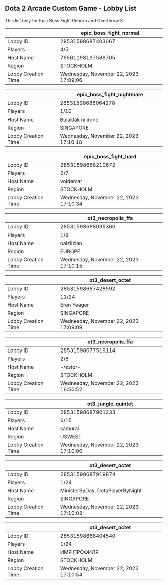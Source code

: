 ## Dota 2 Arcade Custom Game - Lobby List

This list only for Epic Boss Fight Reborn and Overthrow 3

|  | epic_boss_fight_normal |
| ------ | ------ |
| Lobby ID | 28531598687403067 |
| Players | 4/5 |
| Host Name | 76561198197588705 |
| Region | STOCKHOLM |
| Lobby Creation Time | Wednesday, November 22, 2023 17:09:06 |


|  | epic_boss_fight_nightmare |
| ------ | ------ |
| Lobby ID | 28531598688064278 |
| Players | 1/10 |
| Host Name | Bulaklak ni irene |
| Region | SINGAPORE |
| Lobby Creation Time | Wednesday, November 22, 2023 17:10:18 |


|  | epic_boss_fight_hard |
| ------ | ------ |
| Lobby ID | 28531598688210672 |
| Players | 2/7 |
| Host Name | voldemar |
| Region | STOCKHOLM |
| Lobby Creation Time | Wednesday, November 22, 2023 17:10:34 |


|  | ot3_necropolis_ffa |
| ------ | ------ |
| Lobby ID | 28531598688035360 |
| Players | 1/8 |
| Host Name | naiziizian |
| Region | EUROPE |
| Lobby Creation Time | Wednesday, November 22, 2023 17:10:15 |


|  | ot3_desert_octet |
| ------ | ------ |
| Lobby ID | 28531598687428592 |
| Players | 11/24 |
| Host Name | Eren Yeager |
| Region | SINGAPORE |
| Lobby Creation Time | Wednesday, November 22, 2023 17:09:09 |


|  | ot3_necropolis_ffa |
| ------ | ------ |
| Lobby ID | 28531598677519114 |
| Players | 2/8 |
| Host Name | -_restar_- |
| Region | STOCKHOLM |
| Lobby Creation Time | Wednesday, November 22, 2023 16:50:52 |


|  | ot3_jungle_quintet |
| ------ | ------ |
| Lobby ID | 28531598687901233 |
| Players | 6/15 |
| Host Name | samurai |
| Region | USWEST |
| Lobby Creation Time | Wednesday, November 22, 2023 17:10:00 |


|  | ot3_desert_octet |
| ------ | ------ |
| Lobby ID | 28531598687919874 |
| Players | 1/24 |
| Host Name | MinisterByDay, DotaPlayerByNight |
| Region | SINGAPORE |
| Lobby Creation Time | Wednesday, November 22, 2023 17:10:02 |


|  | ot3_desert_octet |
| ------ | ------ |
| Lobby ID | 28531598688404540 |
| Players | 1/24 |
| Host Name | ИМЯ ПРОФИЛЯ |
| Region | STOCKHOLM |
| Lobby Creation Time | Wednesday, November 22, 2023 17:10:54 |


